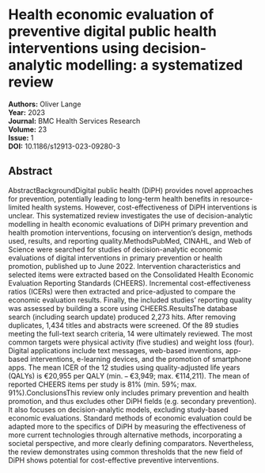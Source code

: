 # Health economic evaluation of preventive digital public health interventions using decision-analytic modelling: a systematized review

**Authors:** Oliver Lange  
**Year:** 2023  
**Journal:** BMC Health Services Research  
**Volume:** 23  
**Issue:** 1  
**DOI:** 10.1186/s12913-023-09280-3  

## Abstract
AbstractBackgroundDigital public health (DiPH) provides novel approaches for prevention, potentially leading to long-term health benefits in resource-limited health systems. However, cost-effectiveness of DiPH interventions is unclear. This systematized review investigates the use of decision-analytic modelling in health economic evaluations of DiPH primary prevention and health promotion interventions, focusing on intervention’s design, methods used, results, and reporting quality.MethodsPubMed, CINAHL, and Web of Science were searched for studies of decision-analytic economic evaluations of digital interventions in primary prevention or health promotion, published up to June 2022. Intervention characteristics and selected items were extracted based on the Consolidated Health Economic Evaluation Reporting Standards (CHEERS). Incremental cost-effectiveness ratios (ICERs) were then extracted and price-adjusted to compare the economic evaluation results. Finally, the included studies’ reporting quality was assessed by building a score using CHEERS.ResultsThe database search (including search update) produced 2,273 hits. After removing duplicates, 1,434 titles and abstracts were screened. Of the 89 studies meeting the full-text search criteria, 14 were ultimately reviewed. The most common targets were physical activity (five studies) and weight loss (four). Digital applications include text messages, web-based inventions, app-based interventions, e-learning devices, and the promotion of smartphone apps. The mean ICER of the 12 studies using quality-adjusted life years (QALYs) is €20,955 per QALY (min. − €3,949; max. €114,211). The mean of reported CHEERS items per study is 81% (min. 59%; max. 91%).ConclusionsThis review only includes primary prevention and health promotion, and thus excludes other DiPH fields (e.g. secondary prevention). It also focuses on decision-analytic models, excluding study-based economic evaluations. Standard methods of economic evaluation could be adapted more to the specifics of DiPH by measuring the effectiveness of more current technologies through alternative methods, incorporating a societal perspective, and more clearly defining comparators. Nevertheless, the review demonstrates using common thresholds that the new field of DiPH shows potential for cost-effective preventive interventions.

